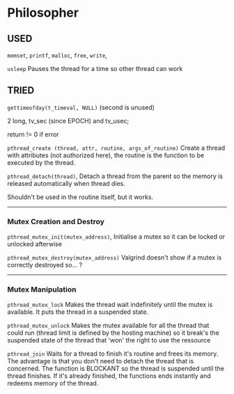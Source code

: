 # Philosopher # 

## USED ##
`memset`,
`printf`,
`malloc`,
`free`,
`write`,

`usleep`
Pauses the thread for a time so other thread can work

## TRIED ##
`gettimeofday(t_timeval, NULL)` (second is unused)

2 long, tv_sec (since EPOCH) and tv_usec;

return != 0 if error

`pthread_create (thread, attr, routine, args_of_routine)`
Create a thread with attributes (not authorized here), the routine is the function to be executed by the thread.

`pthread_detach(thread)`,
Detach a thread from the parent so the memory is released automatically when thread dies.

Shouldn't be used in the routine itself, but it works.

---
### Mutex Creation and Destroy ###
`pthread_mutex_init(mutex_address)`,
Initialise a mutex so it can be locked or unlocked afterwise

`pthread_mutex_destroy(mutex_address)`
Valgrind doesn't show if a mutex is correctly destroyed so... ?

---
### Mutex Manipulation ###
`pthread_mutex_lock`
Makes the thread wait indefinitely until the mutex is available. It puts the thread in a suspended state.

`pthread_mutex_unlock`
Makes the mutex available for all the thread that could run (thread limit is defined by the hosting machine) so it break's the suspended state of the thread that 'won' the right to use the ressource

`pthread_join`
Waits for a thread to finish it's routine and frees its memory.
The advantage is that you don't need to detach the thread that is concerned. The function is BLOCKANT so the thread is suspended until the thread finishes. If it's already finished, the functions ends instantly and redeems memory of the thread.